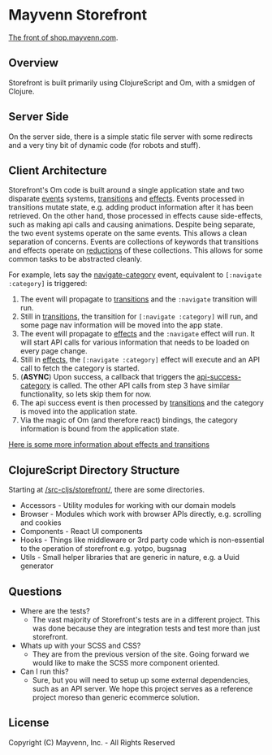 # Mayvenn Storefront
[The front of shop.mayvenn.com][9].

## Overview
Storefront is built primarily using ClojureScript and Om, with a smidgen of Clojure.

## Server Side
On the server side, there is a simple static file server with some redirects and a very tiny bit of dynamic code (for robots and stuff).

## Client Architecture
Storefront's Om code is built around a single application state and two disparate [events][2] systems, [transitions][0] and [effects][1].
Events processed in transitions mutate state, e.g. adding product information after it has been retrieved.
On the other hand, those processed in effects cause side-effects, such as making api calls and causing animations.
Despite being separate, the two event systems operate on the same events.
This allows a clean separation of concerns.
Events are collections of keywords that transitions and effects operate on [reductions][10] of these collections.
This allows for some common tasks to be abstracted cleanly.

For example, lets say the [navigate-category][3] event, equivalent to ```[:navigate :category]``` is triggered:
 1. The event will propagate to [transitions][11] and the ```:navigate``` transition will run.
 2. Still in [transitions][5], the transition for ```[:navigate :category]``` will run, and some page nav information will be moved into the app state.
 3. The event will propagate to [effects][12] and the ```:navigate``` effect will run.  It will start API calls for various information that needs to be loaded on every page change.
 4. Still in [effects][6], the ```[:navigate :category]``` effect will execute and an API call to fetch the category is started.
 5. (**ASYNC**) Upon success, a callback that triggers the [api-success-category][4] is called.  The other API calls from step 3 have similar functionality, so lets skip them for now.
 6. The api success event is then processed by [transitions][7] and the category is moved into the application state.
 7. Via the magic of Om (and therefore react) bindings, the category information is bound from the application state.


[Here is some more information about effects and transitions][8]

## ClojureScript Directory Structure
Starting at [/src-cljs/storefront/][13], there are some directories.

* Accessors - Utility modules for working with our domain models
* Browser - Modules which work with browser APIs directly, e.g. scrolling and cookies
* Components - React UI components
* Hooks - Things like middleware or 3rd party code which is non-essential to the operation of storefront e.g. yotpo, bugsnag
* Utils - Small helper libraries that are generic in nature, e.g. a Uuid generator


## Questions
* Where are the tests?
  * The vast majority of Storefront's tests are in a different project.
  This was done because they are integration tests and test more than just storefront.
* Whats up with your SCSS and CSS?
  * They are from the previous version of the site.  Going forward we would like to make the SCSS more component oriented.
* Can I run this?
  * Sure, but you will need to setup up some external dependencies, such as an API server. We hope this project serves as a reference project moreso than generic ecommerce solution.

## License
Copyright (C) Mayvenn, Inc. - All Rights Reserved

[0]: https://github.com/Mayvenn/storefront/blob/master/src-cljs/storefront/transitions.cljs
[1]: https://github.com/Mayvenn/storefront/blob/master/src-cljs/storefront/effects.cljs
[2]: https://github.com/Mayvenn/storefront/blob/master/src-cljs/storefront/events.cljs
[3]: https://github.com/Mayvenn/storefront/blob/master/src-cljs/storefront/events.cljs#L10
[4]: https://github.com/Mayvenn/storefront/blob/master/src-cljs/storefront/events.cljs#L107
[5]: https://github.com/Mayvenn/storefront/blob/master/src-cljs/storefront/transitions.cljs#L26
[6]: https://github.com/Mayvenn/storefront/blob/master/src-cljs/storefront/effects.cljs#L79
[7]: https://github.com/Mayvenn/storefront/blob/master/src-cljs/storefront/transitions.cljs#L107
[8]: http://engineering.mayvenn.com/2015/05/28/Transitions-and-Effects/
[9]: https://shop.mayvenn.com
[10]: https://clojuredocs.org/clojure.core/reductions
[11]: https://github.com/Mayvenn/storefront/blob/master/src-cljs/storefront/transitions.cljs#L18
[12]: https://github.com/Mayvenn/storefront/blob/master/src-cljs/storefront/effects.cljs#L33
[13]: https://github.com/Mayvenn/storefront/tree/master/src-cljs/storefront
